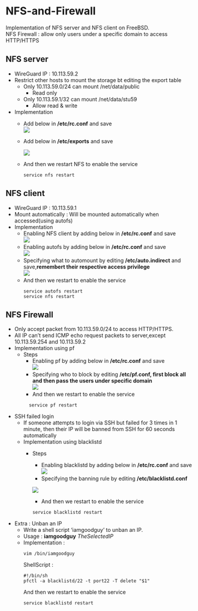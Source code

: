 # NFS-and-Firewall
Implementation of NFS server and NFS client on FreeBSD.  
NFS Firewall : allow only users under a specific domain to access HTTP/HTTPS  
## NFS server
- WireGuard IP : 10.113.59.2
- Restrict other hosts to mount the storage bt editing the export table
  - Only 10.113.59.0/24 can mount /net/data/public
    - Read only
  - Only 10.113.59.1/32 can mount /net/data/stu59
    - Allow read & write
- Implementation  
   - Add below in **/etc/rc.conf** and save    
    ![](https://imgur.com/SA5tQLv.jpg)
   - Add below in **/etc/exports** and save  
  
      ![](https://imgur.com/LU3Ctb9.jpg)  
  
   - And then we restart NFS to enable the service
      ```
      service nfs restart
      ```
 
## NFS client
- WireGuard IP : 10.113.59.1
- Mount automatically : Will be mounted automatically when accessed(using autofs)
- Implementation  
  - Enabling NFS client by adding below in **/etc/rc.conf** and save  
    ![](https://imgur.com/yO4KWnY.jpg)
  - Enabling autofs by adding below in **/etc/rc.conf** and save  
    ![](https://imgur.com/zYLBmjG.jpg)
  - Specifying what to automount by editing **/etc/auto.indirect** and save,**remembert their respective access privilege**   
    ![](https://imgur.com/SCciyIN.jpg)
  - And then we restart to enable the service
    ```
    service autofs restart
    service nfs restart
    ```
## NFS Firewall
- Only accept packet from 10.113.59.0/24 to access HTTP/HTTPS.  
- All IP can’t send ICMP echo request packets to server,except 10.113.59.254 and 10.113.59.2
- Implementation using pf
  - Steps
    - Enabling pf by adding below in **/etc/rc.conf** and save  
    ![](https://imgur.com/8W1GqnS.jpg)
    - Specifying who to block by editing **/etc/pf.conf,
    first block all and then pass the users under specific domain**  
    ![](https://imgur.com/NmT2S6u.jpg)
    - And then we restart to enable the service
    ```
      service pf restart
    ```
 - SSH failed login
   - If someone attempts to login via SSH but failed for 3 times in 1 minute, then their IP will be banned from SSH for 60 seconds automatically
   - Implementation using blacklistd
     - Steps
       -  Enabling blacklistd by adding below in **/etc/rc.conf** and save  
       ![](https://imgur.com/BNZW72r.jpg) 
       - Specifying the banning rule by editing **/etc/blacklistd.conf**  
         
       ![](https://imgur.com/TWLzT4J.jpg) 
       - And then we restart to enable the service
        ```
        service blacklistd restart
        ```
  - Extra : Unban an IP
    - Write a shell script ‘iamgoodguy’ to unban an IP.
    - Usage : **iamgoodguy** *TheSelectedIP*
    - Implementation : 
        ```
        vim /bin/iamgoodguy
        ```
        ShellScript : 
        ```
        #!/bin/sh
        pfctl -a blacklistd/22 -t port22 -T delete "$1"
        ```
        And then we restart to enable the service
        ```
        service blacklistd restart
        ```

